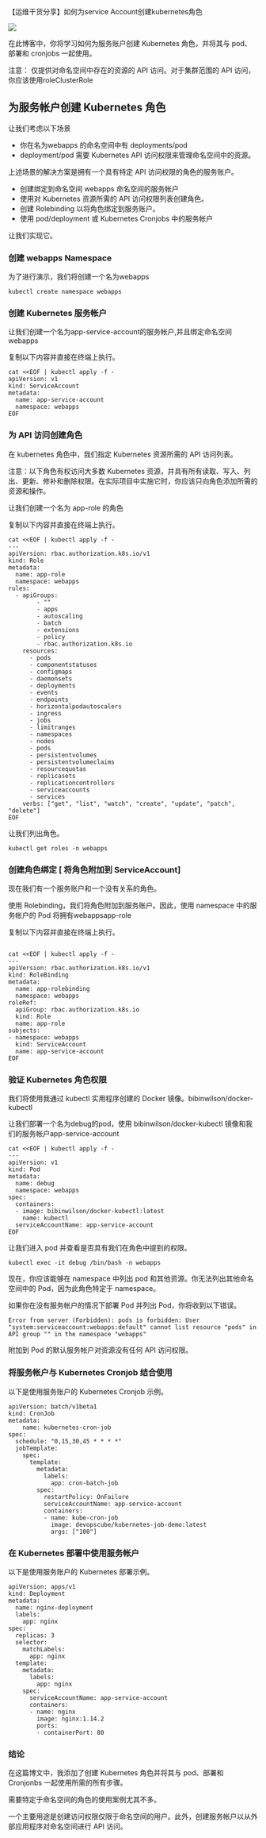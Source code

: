 【运维干货分享】如何为service Account创建kubernetes角色

![](image-50.png)

在此博客中，你将学习如何为服务账户创建 Kubernetes 角色，并将其与 pod、部署和 cronjobs 一起使用。

注意： 仅提供对命名空间中存在的资源的 API 访问。对于集群范围的 API 访问，你应该使用roleClusterRole

## 为服务帐户创建 Kubernetes 角色

让我们考虑以下场景

- 你在名为webapps 的命名空间中有 deployments/pod
- deployment/pod 需要 Kubernetes API 访问权限来管理命名空间中的资源。

上述场景的解决方案是拥有一个具有特定 API 访问权限的角色的服务账户。

- 创建绑定到命名空间 webapps 命名空间的服务帐户
- 使用对 Kubernetes 资源所需的 API 访问权限列表创建角色。
- 创建 Rolebinding 以将角色绑定到服务账户。
- 使用 pod/deployment 或 Kubernetes Cronjobs 中的服务帐户

让我们实现它。

### 创建 webapps Namespace

为了进行演示，我们将创建一个名为webapps

```
kubectl create namespace webapps
```

### 创建 Kubernetes 服务帐户

让我们创建一个名为app-service-account的服务帐户,并且绑定命名空间webapps

复制以下内容并直接在终端上执行。

```
cat <<EOF | kubectl apply -f -
apiVersion: v1
kind: ServiceAccount
metadata:
  name: app-service-account
  namespace: webapps
EOF
```

### 为 API 访问创建角色

在 kubernetes 角色中，我们指定 Kubernetes 资源所需的 API 访问列表。

注意：以下角色有权访问大多数 Kubernetes 资源，并具有所有读取、写入、列出、更新、修补和删除权限。在实际项目中实施它时，你应该只向角色添加所需的资源和操作。

让我们创建一个名为 app-role 的角色

复制以下内容并直接在终端上执行。

```
cat <<EOF | kubectl apply -f -
---
apiVersion: rbac.authorization.k8s.io/v1
kind: Role
metadata:
  name: app-role
  namespace: webapps
rules:
  - apiGroups:
        - ""
        - apps
        - autoscaling
        - batch
        - extensions
        - policy
        - rbac.authorization.k8s.io
    resources:
      - pods
      - componentstatuses
      - configmaps
      - daemonsets
      - deployments
      - events
      - endpoints
      - horizontalpodautoscalers
      - ingress
      - jobs
      - limitranges
      - namespaces
      - nodes
      - pods
      - persistentvolumes
      - persistentvolumeclaims
      - resourcequotas
      - replicasets
      - replicationcontrollers
      - serviceaccounts
      - services
    verbs: ["get", "list", "watch", "create", "update", "patch", "delete"]
EOF
```

让我们列出角色。

```
kubectl get roles -n webapps
```


### 创建角色绑定 [ 将角色附加到 ServiceAccount]

现在我们有一个服务账户和一个没有关系的角色。

使用 Rolebinding，我们将角色附加到服务账户。因此，使用 namespace 中的服务帐户的 Pod 将拥有webappsapp-role

复制以下内容并直接在终端上执行。

```

cat <<EOF | kubectl apply -f -
---
apiVersion: rbac.authorization.k8s.io/v1
kind: RoleBinding
metadata:
  name: app-rolebinding
  namespace: webapps 
roleRef:
  apiGroup: rbac.authorization.k8s.io
  kind: Role
  name: app-role 
subjects:
- namespace: webapps 
  kind: ServiceAccount
  name: app-service-account 
EOF
```

### 验证 Kubernetes 角色权限

我们将使用我通过 kubectl 实用程序创建的 Docker 镜像。bibinwilson/docker-kubectl

让我们部署一个名为debug的pod，使用 bibinwilson/docker-kubectl 镜像和我们的服务帐户app-service-account
```
cat <<EOF | kubectl apply -f -
---
apiVersion: v1
kind: Pod
metadata:
  name: debug
  namespace: webapps
spec:
  containers:
  - image: bibinwilson/docker-kubectl:latest
    name: kubectl
  serviceAccountName: app-service-account
EOF
```

让我们进入 pod 并查看是否具有我们在角色中提到的权限。

```
kubectl exec -it debug /bin/bash -n webapps
```

现在，你应该能够在 namespace 中列出 pod 和其他资源。你无法列出其他命名空间中的 Pod，因为此角色特定于 namespace。

如果你在没有服务帐户的情况下部署 Pod 并列出 Pod，你将收到以下错误。
```
Error from server (Forbidden): pods is forbidden: User "system:serviceaccount:webapps:default" cannot list resource "pods" in API group "" in the namespace "webapps"
```

附加到 Pod 的默认服务帐户对资源没有任何 API 访问权限。

### 将服务帐户与 Kubernetes Cronjob 结合使用

以下是使用服务账户的 Kubernetes Cronjob 示例。

```
apiVersion: batch/v1beta1
kind: CronJob
metadata:
    name: kubernetes-cron-job
spec:
  schedule: "0,15,30,45 * * * *"
  jobTemplate:
    spec:
      template:
        metadata:
          labels:
            app: cron-batch-job
        spec:
          restartPolicy: OnFailure
          serviceAccountName: app-service-account
          containers:
          - name: kube-cron-job
            image: devopscube/kubernetes-job-demo:latest
            args: ["100"]
```

### 在 Kubernetes 部署中使用服务帐户
以下是使用服务账户的 Kubernetes 部署示例。

```
apiVersion: apps/v1
kind: Deployment
metadata:
  name: nginx-deployment
  labels:
    app: nginx
spec:
  replicas: 3
  selector:
    matchLabels:
      app: nginx
  template:
    metadata:
      labels:
        app: nginx
    spec:
      serviceAccountName: app-service-account
      containers:
      - name: nginx
        image: nginx:1.14.2
        ports:
        - containerPort: 80
```

### 结论

在这篇博文中，我添加了创建 Kubernetes 角色并将其与 pod、部署和 Cronjonbs 一起使用所需的所有步骤。

需要特定于命名空间的角色的使用案例尤其不多。

一个主要用途是创建访问权限仅限于命名空间的用户。此外，创建服务帐户以从外部应用程序对命名空间进行 API 访问。